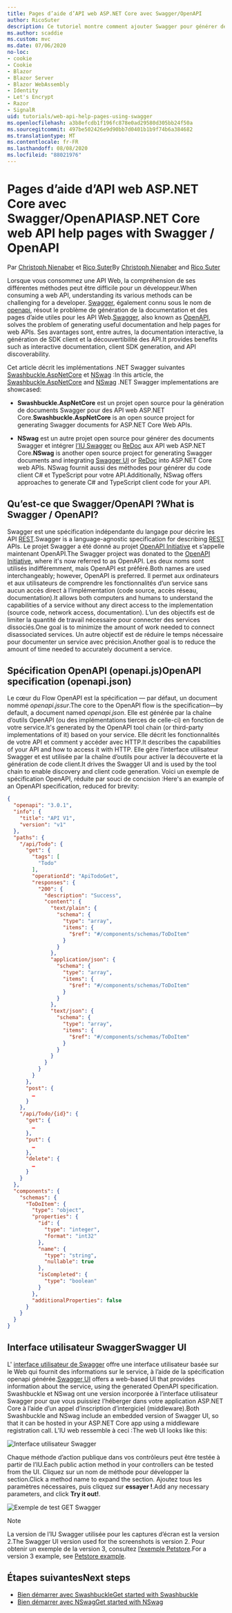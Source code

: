 ```yaml
---
title: Pages d’aide d’API web ASP.NET Core avec Swagger/OpenAPI
author: RicoSuter
description: Ce tutoriel montre comment ajouter Swagger pour générer des pages d’aide et de documentation pour une application d’API web.
ms.author: scaddie
ms.custom: mvc
ms.date: 07/06/2020
no-loc:
- cookie
- Cookie
- Blazor
- Blazor Server
- Blazor WebAssembly
- Identity
- Let's Encrypt
- Razor
- SignalR
uid: tutorials/web-api-help-pages-using-swagger
ms.openlocfilehash: a3b8efcdb1f196fc878e0ad29580d305bb24f50a
ms.sourcegitcommit: 497be502426e9d90bb7d0401b1b9f74b6a384682
ms.translationtype: MT
ms.contentlocale: fr-FR
ms.lasthandoff: 08/08/2020
ms.locfileid: "88021976"
---
```

# <a name="aspnet-core-web-api-help-pages-with-swagger--openapi"></a><span data-ttu-id="7fbc4-103">Pages d’aide d’API web ASP.NET Core avec Swagger/OpenAPI</span><span class="sxs-lookup"><span data-stu-id="7fbc4-103">ASP.NET Core web API help pages with Swagger / OpenAPI</span></span>

<span data-ttu-id="7fbc4-104">Par [Christoph Nienaber](https://twitter.com/zuckerthoben) et [Rico Suter](https://blog.rsuter.com/)</span><span class="sxs-lookup"><span data-stu-id="7fbc4-104">By [Christoph Nienaber](https://twitter.com/zuckerthoben) and [Rico Suter](https://blog.rsuter.com/)</span></span>

<span data-ttu-id="7fbc4-105">Lorsque vous consommez une API Web, la compréhension de ses différentes méthodes peut être difficile pour un développeur.</span><span class="sxs-lookup"><span data-stu-id="7fbc4-105">When consuming a web API, understanding its various methods can be challenging for a developer.</span></span> <span data-ttu-id="7fbc4-106">[Swagger](https://swagger.io/), également connu sous le nom de [openapi](https://www.openapis.org/), résout le problème de génération de la documentation et des pages d’aide utiles pour les API Web.</span><span class="sxs-lookup"><span data-stu-id="7fbc4-106">[Swagger](https://swagger.io/), also known as [OpenAPI](https://www.openapis.org/), solves the problem of generating useful documentation and help pages for web APIs.</span></span> <span data-ttu-id="7fbc4-107">Ses avantages sont, entre autres, la documentation interactive, la génération de SDK client et la découvertibilité des API.</span><span class="sxs-lookup"><span data-stu-id="7fbc4-107">It provides benefits such as interactive documentation, client SDK generation, and API discoverability.</span></span>

<span data-ttu-id="7fbc4-108">Cet article décrit les implémentations .NET Swagger suivantes [Swashbuckle.AspNetCore](https://github.com/domaindrivendev/Swashbuckle.AspNetCore) et [NSwag](https://github.com/RicoSuter/NSwag) :</span><span class="sxs-lookup"><span data-stu-id="7fbc4-108">In this article, the [Swashbuckle.AspNetCore](https://github.com/domaindrivendev/Swashbuckle.AspNetCore) and [NSwag](https://github.com/RicoSuter/NSwag) .NET Swagger implementations are showcased:</span></span>

* <span data-ttu-id="7fbc4-109">**Swashbuckle.AspNetCore** est un projet open source pour la génération de documents Swagger pour des API web ASP.NET Core.</span><span class="sxs-lookup"><span data-stu-id="7fbc4-109">**Swashbuckle.AspNetCore** is an open source project for generating Swagger documents for ASP.NET Core Web APIs.</span></span>

* <span data-ttu-id="7fbc4-110">**NSwag** est un autre projet open source pour générer des documents Swagger et intégrer [l’IU Swagger](https://swagger.io/swagger-ui/) ou [ReDoc](https://github.com/Rebilly/ReDoc) aux API web ASP.NET Core.</span><span class="sxs-lookup"><span data-stu-id="7fbc4-110">**NSwag** is another open source project for generating Swagger documents and integrating [Swagger UI](https://swagger.io/swagger-ui/) or [ReDoc](https://github.com/Rebilly/ReDoc) into ASP.NET Core web APIs.</span></span> <span data-ttu-id="7fbc4-111">NSwag fournit aussi des méthodes pour générer du code client C# et TypeScript pour votre API.</span><span class="sxs-lookup"><span data-stu-id="7fbc4-111">Additionally, NSwag offers approaches to generate C# and TypeScript client code for your API.</span></span>

## <a name="what-is-swagger--openapi"></a><span data-ttu-id="7fbc4-112">Qu’est-ce que Swagger/OpenAPI ?</span><span class="sxs-lookup"><span data-stu-id="7fbc4-112">What is Swagger / OpenAPI?</span></span>

<span data-ttu-id="7fbc4-113">Swagger est une spécification indépendante du langage pour décrire les API [REST](https://en.wikipedia.org/wiki/Representational_state_transfer).</span><span class="sxs-lookup"><span data-stu-id="7fbc4-113">Swagger is a language-agnostic specification for describing [REST](https://en.wikipedia.org/wiki/Representational_state_transfer) APIs.</span></span> <span data-ttu-id="7fbc4-114">Le projet Swagger a été donné au projet [OpenAPI Initiative](https://www.openapis.org/) et s’appelle maintenant OpenAPI.</span><span class="sxs-lookup"><span data-stu-id="7fbc4-114">The Swagger project was donated to the [OpenAPI Initiative](https://www.openapis.org/), where it's now referred to as OpenAPI.</span></span> <span data-ttu-id="7fbc4-115">Les deux noms sont utilisés indifféremment, mais OpenAPI est préféré.</span><span class="sxs-lookup"><span data-stu-id="7fbc4-115">Both names are used interchangeably; however, OpenAPI is preferred.</span></span> <span data-ttu-id="7fbc4-116">Il permet aux ordinateurs et aux utilisateurs de comprendre les fonctionnalités d’un service sans aucun accès direct à l’implémentation (code source, accès réseau, documentation).</span><span class="sxs-lookup"><span data-stu-id="7fbc4-116">It allows both computers and humans to understand the capabilities of a service without any direct access to the implementation (source code, network access, documentation).</span></span> <span data-ttu-id="7fbc4-117">L’un des objectifs est de limiter la quantité de travail nécessaire pour connecter des services dissociés.</span><span class="sxs-lookup"><span data-stu-id="7fbc4-117">One goal is to minimize the amount of work needed to connect disassociated services.</span></span> <span data-ttu-id="7fbc4-118">Un autre objectif est de réduire le temps nécessaire pour documenter un service avec précision.</span><span class="sxs-lookup"><span data-stu-id="7fbc4-118">Another goal is to reduce the amount of time needed to accurately document a service.</span></span>

## <a name="openapi-specification-openapijson"></a><span data-ttu-id="7fbc4-119">Spécification OpenAPI (openapi.js)</span><span class="sxs-lookup"><span data-stu-id="7fbc4-119">OpenAPI specification (openapi.json)</span></span>

<span data-ttu-id="7fbc4-120">Le cœur du Flow OpenAPI est la spécification &mdash; par défaut, un document nommé *openapi.jssur*.</span><span class="sxs-lookup"><span data-stu-id="7fbc4-120">The core to the OpenAPI flow is the specification&mdash;by default, a document named *openapi.json*.</span></span> <span data-ttu-id="7fbc4-121">Elle est générée par la chaîne d’outils OpenAPI (ou des implémentations tierces de celle-ci) en fonction de votre service.</span><span class="sxs-lookup"><span data-stu-id="7fbc4-121">It's generated by the OpenAPI tool chain (or third-party implementations of it) based on your service.</span></span> <span data-ttu-id="7fbc4-122">Elle décrit les fonctionnalités de votre API et comment y accéder avec HTTP.</span><span class="sxs-lookup"><span data-stu-id="7fbc4-122">It describes the capabilities of your API and how to access it with HTTP.</span></span> <span data-ttu-id="7fbc4-123">Elle gère l’interface utilisateur Swagger et est utilisée par la chaîne d’outils pour activer la découverte et la génération de code client.</span><span class="sxs-lookup"><span data-stu-id="7fbc4-123">It drives the Swagger UI and is used by the tool chain to enable discovery and client code generation.</span></span> <span data-ttu-id="7fbc4-124">Voici un exemple de spécification OpenAPI, réduite par souci de concision :</span><span class="sxs-lookup"><span data-stu-id="7fbc4-124">Here's an example of an OpenAPI specification, reduced for brevity:</span></span>

```json
{
  "openapi": "3.0.1",
  "info": {
    "title": "API V1",
    "version": "v1"
  },
  "paths": {
    "/api/Todo": {
      "get": {
        "tags": [
          "Todo"
        ],
        "operationId": "ApiTodoGet",
        "responses": {
          "200": {
            "description": "Success",
            "content": {
              "text/plain": {
                "schema": {
                  "type": "array",
                  "items": {
                    "$ref": "#/components/schemas/ToDoItem"
                  }
                }
              },
              "application/json": {
                "schema": {
                  "type": "array",
                  "items": {
                    "$ref": "#/components/schemas/ToDoItem"
                  }
                }
              },
              "text/json": {
                "schema": {
                  "type": "array",
                  "items": {
                    "$ref": "#/components/schemas/ToDoItem"
                  }
                }
              }
            }
          }
        }
      },
      "post": {
        …
      }
    },
    "/api/Todo/{id}": {
      "get": {
        …
      },
      "put": {
        …
      },
      "delete": {
        …
      }
    }
  },
  "components": {
    "schemas": {
      "ToDoItem": {
        "type": "object",
        "properties": {
          "id": {
            "type": "integer",
            "format": "int32"
          },
          "name": {
            "type": "string",
            "nullable": true
          },
          "isCompleted": {
            "type": "boolean"
          }
        },
        "additionalProperties": false
      }
    }
  }
}
```

## <a name="swagger-ui"></a><span data-ttu-id="7fbc4-125">Interface utilisateur Swagger</span><span class="sxs-lookup"><span data-stu-id="7fbc4-125">Swagger UI</span></span>

<span data-ttu-id="7fbc4-126">L' [interface utilisateur de Swagger](https://swagger.io/swagger-ui/) offre une interface utilisateur basée sur le Web qui fournit des informations sur le service, à l’aide de la spécification openapi générée.</span><span class="sxs-lookup"><span data-stu-id="7fbc4-126">[Swagger UI](https://swagger.io/swagger-ui/) offers a web-based UI that provides information about the service, using the generated OpenAPI specification.</span></span> <span data-ttu-id="7fbc4-127">Swashbuckle et NSwag ont une version incorporée à l’interface utilisateur Swagger pour que vous puissiez l’héberger dans votre application ASP.NET Core à l’aide d’un appel d’inscription d’intergiciel (middleware).</span><span class="sxs-lookup"><span data-stu-id="7fbc4-127">Both Swashbuckle and NSwag include an embedded version of Swagger UI, so that it can be hosted in your ASP.NET Core app using a middleware registration call.</span></span> <span data-ttu-id="7fbc4-128">L’IU web ressemble à ceci :</span><span class="sxs-lookup"><span data-stu-id="7fbc4-128">The web UI looks like this:</span></span>

![Interface utilisateur Swagger](web-api-help-pages-using-swagger/_static/swagger-ui.png)

<span data-ttu-id="7fbc4-130">Chaque méthode d’action publique dans vos contrôleurs peut être testée à partir de l’IU.</span><span class="sxs-lookup"><span data-stu-id="7fbc4-130">Each public action method in your controllers can be tested from the UI.</span></span> <span data-ttu-id="7fbc4-131">Cliquez sur un nom de méthode pour développer la section.</span><span class="sxs-lookup"><span data-stu-id="7fbc4-131">Click a method name to expand the section.</span></span> <span data-ttu-id="7fbc4-132">Ajoutez tous les paramètres nécessaires, puis cliquez sur **essayer !**.</span><span class="sxs-lookup"><span data-stu-id="7fbc4-132">Add any necessary parameters, and click **Try it out!**.</span></span>

![Exemple de test GET Swagger](web-api-help-pages-using-swagger/_static/get-try-it-out.png)

> [!NOTE]
> <span data-ttu-id="7fbc4-134">La version de l’IU Swagger utilisée pour les captures d’écran est la version 2.</span><span class="sxs-lookup"><span data-stu-id="7fbc4-134">The Swagger UI version used for the screenshots is version 2.</span></span> <span data-ttu-id="7fbc4-135">Pour obtenir un exemple de la version 3, consultez [l’exemple Petstore](https://petstore.swagger.io/).</span><span class="sxs-lookup"><span data-stu-id="7fbc4-135">For a version 3 example, see [Petstore example](https://petstore.swagger.io/).</span></span>

## <a name="next-steps"></a><span data-ttu-id="7fbc4-136">Étapes suivantes</span><span class="sxs-lookup"><span data-stu-id="7fbc4-136">Next steps</span></span>

* [<span data-ttu-id="7fbc4-137">Bien démarrer avec Swashbuckle</span><span class="sxs-lookup"><span data-stu-id="7fbc4-137">Get started with Swashbuckle</span></span>](xref:tutorials/get-started-with-swashbuckle)
* [<span data-ttu-id="7fbc4-138">Bien démarrer avec NSwag</span><span class="sxs-lookup"><span data-stu-id="7fbc4-138">Get started with NSwag</span></span>](xref:tutorials/get-started-with-nswag)

